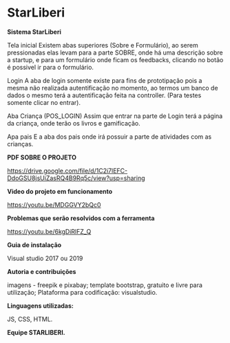 # StarLiberi

**Sistema StarLiberi**

Tela inicial
Existem abas superiores (Sobre e Formulário), ao serem pressionadas elas levam para a parte SOBRE, onde há uma descrição sobre a startup, e para um formulário onde ficam os feedbacks, clicando no botão é possivel ir para o formulário.

Login
A aba de login somente existe para fins de prototipação pois a mesma não realizada autentificação no momento, ao termos um banco de dados o mesmo terá a autentificação feita na controller. (Para testes somente clicar no entrar).

Aba Criança (POS_LOGIN)
Assim que entrar na parte de Login terá a página da criança, onde terão os livros e gamificação.


Apa pais
E a aba dos pais onde irá possuir a parte de atividades com as crianças.


**PDF SOBRE O PROJETO**

https://drive.google.com/file/d/1C2i7lEFC-DdoGSU8jsUiZasRQ4B9Rq5c/view?usp=sharing



**Video do projeto em funcionamento**

https://youtu.be/MDGGVY2bQc0



**Problemas que serão resolvidos com a ferramenta**

https://youtu.be/6kgDiRlFZ_Q



**Guia de instalação**

Visual studio 2017 ou 2019




**Autoria e contribuições**

imagens - freepik e pixabay;
template bootstrap, gratuito e livre para utilização;
Plataforma para codificação: visualstudio.



**Linguagens utilizadas:** 

JS, CSS, HTML.



**Equipe STARLIBERI.**
